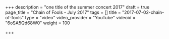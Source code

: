 +++
description = "one title of the summer concert 2017"
draft = true
page_title = "Chain of Fools - July 2017"
tags = []
title = "2017-07-02-chain-of-fools"
type = "video"
video_provider = "YouTube"
videoid = "6oSA5Qd68W0"
weight = 100

+++
